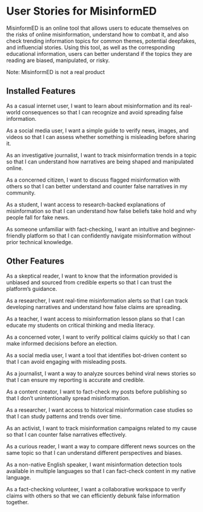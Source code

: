 # User Stories for MisinformED

MisinformED is an online tool that allows users to educate themselves on the risks of online misinformation, understand how to combat it, and also check trending information topics for common themes, potential deepfakes, and influencial stories. Using this tool, as well as the corresponding educational information, users can better understand if the topics they are reading are biased, manipulated, or risky.

Note: MisinformED is not a real product

## Installed Features

As a casual internet user, I want to learn about misinformation and its real-world consequences so that I can recognize and avoid spreading false information.

As a social media user, I want a simple guide to verify news, images, and videos so that I can assess whether something is misleading before sharing it.

As an investigative journalist, I want to track misinformation trends in a topic so that I can understand how narratives are being shaped and manipulated online.

As a concerned citizen, I want to discuss flagged misinformation with others so that I can better understand and counter false narratives in my community.

As a student, I want access to research-backed explanations of misinformation so that I can understand how false beliefs take hold and why people fall for fake news.

As someone unfamiliar with fact-checking, I want an intuitive and beginner-friendly platform so that I can confidently navigate misinformation without prior technical knowledge.

## Other Features

As a skeptical reader, I want to know that the information provided is unbiased and sourced from credible experts so that I can trust the platform’s guidance.

As a researcher, I want real-time misinformation alerts so that I can track developing narratives and understand how false claims are spreading.

As a teacher, I want access to misinformation lesson plans so that I can educate my students on critical thinking and media literacy.

As a concerned voter, I want to verify political claims quickly so that I can make informed decisions before an election.

As a social media user, I want a tool that identifies bot-driven content so that I can avoid engaging with misleading posts.

As a journalist, I want a way to analyze sources behind viral news stories so that I can ensure my reporting is accurate and credible.

As a content creator, I want to fact-check my posts before publishing so that I don’t unintentionally spread misinformation.

As a researcher, I want access to historical misinformation case studies so that I can study patterns and trends over time.

As an activist, I want to track misinformation campaigns related to my cause so that I can counter false narratives effectively.

As a curious reader, I want a way to compare different news sources on the same topic so that I can understand different perspectives and biases.

As a non-native English speaker, I want misinformation detection tools available in multiple languages so that I can fact-check content in my native language.

As a fact-checking volunteer, I want a collaborative workspace to verify claims with others so that we can efficiently debunk false information together.
